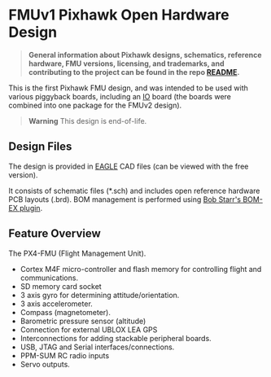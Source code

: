 # FMUv1 Pixhawk Open Hardware Design

> **General information about Pixhawk designs, schematics, reference hardware, FMU versions, licensing, and trademarks, and contributing to the project can be found in the repo [README](../README.md).**

This is the first Pixhawk FMU design, and was intended to be used with various piggyback boards, including an [IO](IOv1) board (the boards were combined into one package for the FMUv2 design).

> **Warning** This design is end-of-life.

## Design Files

The design is provided in [EAGLE](https://www.autodesk.com/products/eagle/overview) CAD files (can be viewed with the free version).

It consists of schematic files (*.sch) and includes open reference hardware PCB layouts (.brd). 
BOM management is performed using [Bob Starr's BOM-EX plugin](http://www.bobstarr.net/pages/downloads.html).

## Feature Overview

The PX4-FMU (Flight Management Unit).
- Cortex M4F micro-controller and flash memory for controlling flight and communications.
- SD memory card socket
- 3 axis gyro for determining attitude/orientation.
- 3 axis accelerometer.
- Compass (magnetometer).
- Barometric pressure sensor (altitude)
- Connection for external UBLOX LEA GPS
- Interconnections for adding stackable peripheral boards.
- USB, JTAG and Serial interfaces/connections.
- PPM-SUM RC radio inputs
- Servo outputs.
